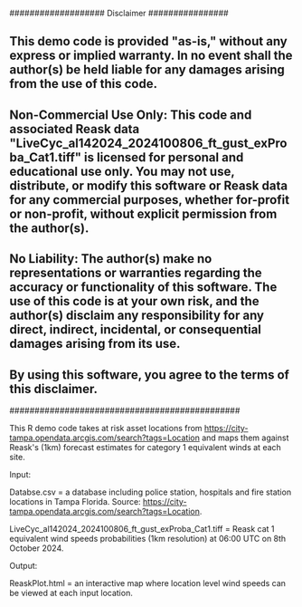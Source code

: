 ################### Disclaimer ################

## This demo code is provided "as-is," without any express or implied warranty. In no event shall the author(s) be held liable for any damages arising from the use of this code.

## **Non-Commercial Use Only**: This code and associated Reask data "LiveCyc_al142024_2024100806_ft_gust_exProba_Cat1.tiff" is licensed for personal and educational use only. You may not use, distribute, or modify this software or Reask data for any commercial purposes, whether for-profit or non-profit, without explicit permission from the author(s).

## **No Liability**: The author(s) make no representations or warranties regarding the accuracy or functionality of this software. The use of this code is at your own risk, and the author(s) disclaim any responsibility for any direct, indirect, incidental, or consequential damages arising from its use.

## By using this software, you agree to the terms of this disclaimer.

##############################################

This R demo code takes at risk asset locations from https://city-tampa.opendata.arcgis.com/search?tags=Location and maps them against Reask's (1km) forecast estimates for category 1 equivalent winds at each site.

Input:

Databse.csv = a database including police station, hospitals and fire station locations in Tampa Florida. Source: https://city-tampa.opendata.arcgis.com/search?tags=Location.

LiveCyc_al142024_2024100806_ft_gust_exProba_Cat1.tiff = Reask cat 1 equivalent wind speeds probabilities (1km resolution) at 06:00 UTC on 8th October 2024.

Output:

ReaskPlot.html = an interactive map where location level wind speeds can be viewed at each input location. 

